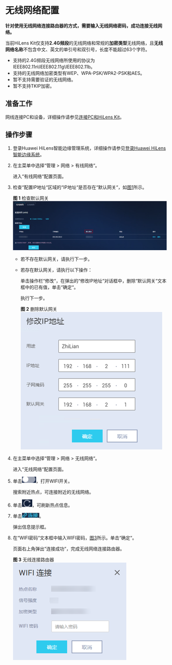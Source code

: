 # 无线网络配置<a name="hilens_02_0079"></a>

**针对使用无线网络连接路由器的方式，需要输入无线网络密码，成功连接无线网络。**

当前HiLens Kit仅支持**2.4G频段**的无线网络和常规的**加密类型**无线网络，且**无线网络名称**不包含中文、英文的单引号和双引号，长度不能超过63个字符。

-   支持的2.4G频段无线网络所使用的协议为IEEE802.11n\\IEEE802.11g\\IEEE802.11b。
-   支持的无线网络加密类型有WEP、WPA-PSK/WPA2-PSK和AES。
-   暂不支持需要验证的无线网络。
-   暂不支持TKIP加密。

## 准备工作<a name="section769233118233"></a>

网线连接PC和设备，详细操作请参见[连接PC和HiLens Kit](连接PC和HiLens-Kit.md)。

## 操作步骤<a name="section238342164017"></a>

1.  登录Huawei HiLens智能边缘管理系统，详细操作请参见[登录Huawei HiLens智能边缘系统](https://support.huawei.com/enterprise/zh/doc/EDOC1100112066/a6312166)。
2.  在主菜单中选择“管理 \> 网络 \> 有线网络“。

    进入“有线网络“配置页面。

3.  检查“配置IP地址“区域的“IP地址“是否存在“默认网关“，如[图1](#fig9120542134018)所示。

    **图 1**  检查默认网关<a name="fig9120542134018"></a>  
    ![](figures/检查默认网关.png "检查默认网关")

    -   若不存在默认网关，请执行下一步。
    -   若存在默认网关，请执行以下操作：

        单击操作栏“修改“，在弹出的“修改IP地址“对话框中，删除“默认网关“文本框中的已有值，单击“确定“。

        执行下一步。

        **图 2**  删除默认网关<a name="fig181206424402"></a>  
        ![](figures/删除默认网关.png "删除默认网关")

4.  在主菜单中选择“管理 \> 网络 \> 无线网络“。

    进入“无线网络“配置页面。

5.  单击![](figures/zh-cn_image_0237203400.png)，打开WIFI开关。

    搜索附近热点，可连接附近的无线网络。

6.  单击![](figures/zh-cn_image_0237204070.png)，可刷新热点信息。
7.  单击![](figures/zh-cn_image_0237204083.png)。

    弹出信息提示框。

8.  在“WIFI密码“文本框中输入WIFI密码，[图3](#fig1120942154012)所示。单击“确定“。

    页面右上角弹出“连接成功“，完成无线网络连接路由器。

    **图 3**  无线连接路由器<a name="fig1120942154012"></a>  
    ![](figures/无线连接路由器.png "无线连接路由器")


